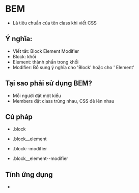 # BEM
- Là tiêu chuẩn của tên class khi viết CSS

## Ý nghĩa:
- Viết tắt: Block Element Modifier
- Block: khối
- Element: thành phần trong khối
- Modifier: Bổ sung ý nghĩa cho 'Block' hoặc cho ' Element'

## Tại sao phải sử dụng BEM?
- Mỗi người đặt một kiểu
- Members đặt class trùng nhau, CSS đè lên nhau

## Cú pháp
- .block
- .block__element

- .block--modifier
- .block__element--modifier

## Tính ứng dụng
- 